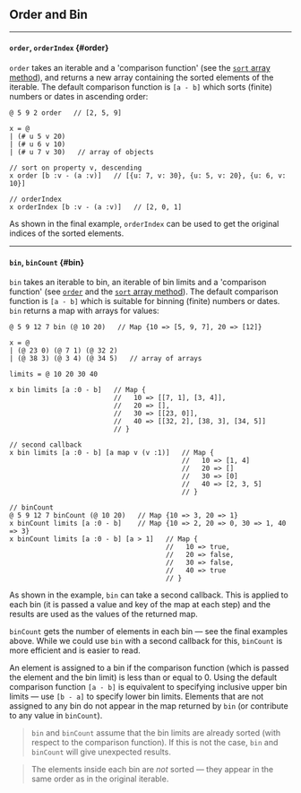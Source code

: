 ## Order and Bin

---

#### `order`, `orderIndex` {#order}

`order` takes an iterable and a 'comparison function' (see the [`sort` array method](https://developer.mozilla.org/en-US/docs/Web/JavaScript/Reference/Global_Objects/Array/sort)), and returns a new array containing the sorted elements of the iterable. The default comparison function is `[a - b]` which sorts (finite) numbers or dates in ascending order:

```
@ 5 9 2 order   // [2, 5, 9]

x = @ 
| (# u 5 v 20)
| (# u 6 v 10)
| (# u 7 v 30)   // array of objects

// sort on property v, descending
x order [b :v - (a :v)]   // [{u: 7, v: 30}, {u: 5, v: 20}, {u: 6, v: 10}]

// orderIndex
x orderIndex [b :v - (a :v)]   // [2, 0, 1]
```

As shown in the final example, `orderIndex` can be used to get the original indices of the sorted elements.

---

#### `bin`, `binCount` {#bin}

`bin` takes an iterable to bin, an iterable of bin limits and a 'comparison function' (see [`order`](#order) and the [`sort` array method](https://developer.mozilla.org/en-US/docs/Web/JavaScript/Reference/Global_Objects/Array/sort)). The default comparison function is `[a - b]` which is suitable for binning (finite) numbers or dates. `bin` returns a map with arrays for values:

```
@ 5 9 12 7 bin (@ 10 20)   // Map {10 => [5, 9, 7], 20 => [12]}

x = @ 
| (@ 23 0) (@ 7 1) (@ 32 2) 
| (@ 38 3) (@ 3 4) (@ 34 5)   // array of arrays

limits = @ 10 20 30 40

x bin limits [a :0 - b]   // Map {
                          //   10 => [[7, 1], [3, 4]],
                          //   20 => [],
                          //   30 => [[23, 0]],
                          //   40 => [[32, 2], [38, 3], [34, 5]]
                          // }

// second callback
x bin limits [a :0 - b] [a map v (v :1)]   // Map {
                                           //   10 => [1, 4]
                                           //   20 => []
                                           //   30 => [0]
                                           //   40 => [2, 3, 5]
                                           // }

// binCount
@ 5 9 12 7 binCount (@ 10 20)   // Map {10 => 3, 20 => 1}
x binCount limits [a :0 - b]    // Map {10 => 2, 20 => 0, 30 => 1, 40 => 3}
x binCount limits [a :0 - b] [a > 1]   // Map {
                                       //   10 => true,
                                       //   20 => false,
                                       //   30 => false,
                                       //   40 => true
                                       // }
```

As shown in the example, `bin` can take a second callback. This is applied to each bin (it is passed a value and key of the map at each step) and the results are used as the values of the returned map.

`binCount` gets the number of elements in each bin &mdash; see the final examples above. While we could use `bin` with a second callback for this, `binCount` is more efficient and is easier to read. 

An element is assigned to a bin if the comparison function (which is passed the element and the bin limit) is less than or equal to 0. Using the default comparison function `[a - b]` is equivalent to specifying inclusive upper bin limits &mdash; use `[b - a]` to specify lower bin limits. Elements that are not assigned to any bin do not appear in the map returned by `bin` (or contribute to any value in `binCount`).

> `bin` and `binCount` assume that the bin limits are already sorted (with respect to the comparison function). If this is not the case, `bin` and `binCount` will give unexpected results.

> The elements inside each bin are _not_ sorted &mdash; they appear in the same order as in the original iterable.